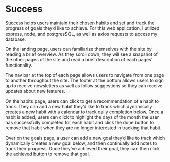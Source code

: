 # Success

Success helps users maintain their chosen habits and set and track the progress of goals they’d like to achieve. For this web application, I utilized express, node, and postgresSQL, as well as axios requests to access my database. &nbsp;


On the landing page, users can familiarize themselves with the site by reading a brief overview. As they scroll down, they will see a snapshot of the other pages of the site and read a brief description of each pages’ functionality. &nbsp;


The nav bar at the top of each page allows users to navigate from one page to another throughout the site.
The footer at the bottom allows users to sign up to receive newsletters as well as follow suggestions so they can receive updates about new features. &nbsp;


On the habits page, users can click to get a recommendation of a habit to track. They can add a new habit they’d like to track which dynamically creates a new habit with a calendar to track daily completion below. Once a habit is added, users can click to highlight the days of the month the user has successfully completed for each habit and click the done button to remove that habit when they are no longer interested in tracking that habit. &nbsp;


Over on the goals page, a user can add a new goal they’d like to track which dynamically creates a new goal below, and then continually add notes to track their progress. Once they’ve achieved their goal, they can then click the achieved button to remove that goal.

